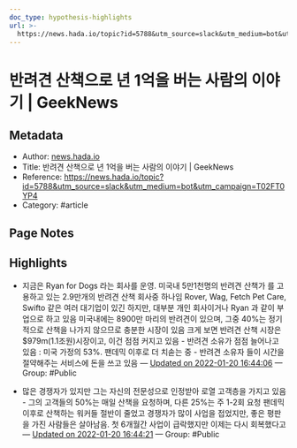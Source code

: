 ```yaml
---
doc_type: hypothesis-highlights
url: >-
  https://news.hada.io/topic?id=5788&utm_source=slack&utm_medium=bot&utm_campaign=T02FT0YP4
---
```


# 반려견 산책으로 년 1억을 버는 사람의 이야기  | GeekNews

## Metadata
- Author: [news.hada.io]()
- Title: 반려견 산책으로 년 1억을 버는 사람의 이야기  | GeekNews
- Reference: https://news.hada.io/topic?id=5788&utm_source=slack&utm_medium=bot&utm_campaign=T02FT0YP4
- Category: #article

## Page Notes
## Highlights
- 지금은 Ryan for Dogs 라는 회사를 운영. 미국내 5만1천명의 반려견 산책가 를 고용하고 있는 2.9만개의 반려견 산책 회사중 하나임 Rover, Wag, Fetch Pet Care, Swifto 같은 여러 대기업이 있긴 하지만, 대부분 개인 회사이거나 Ryan 과 같이 부업으로 하고 있음 미국내에는 8900만 마리의 반려견이 있으며, 그중 40%는 정기적으로 산책을 나가지 않으므로 충분한 시장이 있음 크게 보면 반려견 산책 시장은 $979m(1.1조원)시장이고, 이건 점점 커지고 있음 - 반려견 소유가 점점 늘어나고 있음 : 미국 가정의 53%. 팬데믹 이후로 더 치솓는 중 - 반려견 소유자 들이 시간을 절약해주는 서비스에 돈을 쓰고 있음 — [Updated on 2022-01-20 16:44:06](https://hyp.is/vr-ZNHnEEeyZQNvgDw9h3A/news.hada.io/topic?id=5788&utm_source=slack&utm_medium=bot&utm_campaign=T02FT0YP4) — Group: #Public

- 많은 경쟁자가 있지만 그는 자신의 전문성으로 인정받아 로열 고객층을 가지고 있음 - 그의 고객들의 50%는 매일 산책을 요청하며, 다른 25%는 주 1-2회 요청 팬데믹 이후로 산책하는 워커들 절반이 줄었고 경쟁자가 많이 사업을 접었지만, 좋은 평판을 가진 사람들은 살아남음. 첫 6개월간 사업이 급락했지만 이제는 다시 회복했다고 — [Updated on 2022-01-20 16:44:21](https://hyp.is/x5KOuHnEEeyLhv96GM59Xg/news.hada.io/topic?id=5788&utm_source=slack&utm_medium=bot&utm_campaign=T02FT0YP4) — Group: #Public



